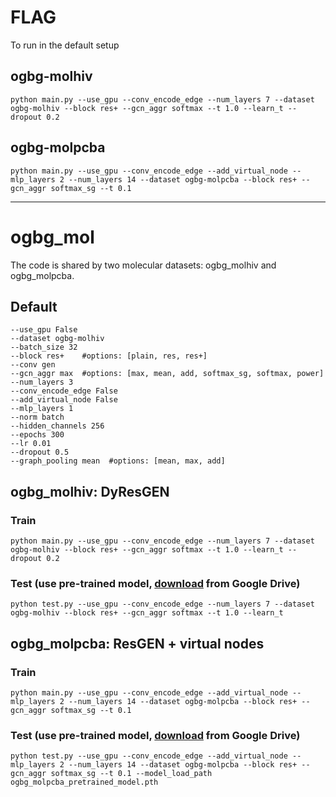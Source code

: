 # FLAG

To run in the default setup

## ogbg-molhiv

	python main.py --use_gpu --conv_encode_edge --num_layers 7 --dataset ogbg-molhiv --block res+ --gcn_aggr softmax --t 1.0 --learn_t --dropout 0.2
	
## ogbg-molpcba

	python main.py --use_gpu --conv_encode_edge --add_virtual_node --mlp_layers 2 --num_layers 14 --dataset ogbg-molpcba --block res+ --gcn_aggr softmax_sg --t 0.1

--------------------------------------------------------------------------------


# ogbg_mol

The code is shared by two molecular datasets: ogbg_molhiv and ogbg_molpcba.
## Default 
	--use_gpu False 
	--dataset ogbg-molhiv
	--batch_size 32
    --block res+	#options: [plain, res, res+]
    --conv gen
    --gcn_aggr max 	#options: [max, mean, add, softmax_sg, softmax, power]
    --num_layers 3
    --conv_encode_edge False
    --add_virtual_node False
	--mlp_layers 1
    --norm batch
    --hidden_channels 256
    --epochs 300
    --lr 0.01
	--dropout 0.5
	--graph_pooling mean  #options: [mean, max, add]
## ogbg_molhiv: DyResGEN
### Train
	python main.py --use_gpu --conv_encode_edge --num_layers 7 --dataset ogbg-molhiv --block res+ --gcn_aggr softmax --t 1.0 --learn_t --dropout 0.2
### Test (use pre-trained model, [download](https://drive.google.com/file/d/1ja1xc2a4U4ps8AtZm5xo2CmffWA-C5Yl/view?usp=sharing) from Google Drive)
	python test.py --use_gpu --conv_encode_edge --num_layers 7 --dataset ogbg-molhiv --block res+ --gcn_aggr softmax --t 1.0 --learn_t

## ogbg_molpcba: ResGEN + virtual nodes
### Train
    python main.py --use_gpu --conv_encode_edge --add_virtual_node --mlp_layers 2 --num_layers 14 --dataset ogbg-molpcba --block res+ --gcn_aggr softmax_sg --t 0.1

### Test (use pre-trained model, [download](https://drive.google.com/file/d/1OYds41b7NNKGYBt52bro8lbxSCXALalx/view?usp=sharing) from Google Drive)

    python test.py --use_gpu --conv_encode_edge --add_virtual_node --mlp_layers 2 --num_layers 14 --dataset ogbg-molpcba --block res+ --gcn_aggr softmax_sg --t 0.1 --model_load_path ogbg_molpcba_pretrained_model.pth
